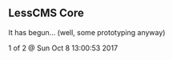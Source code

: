 LessCMS Core
------------

It has begun... (well, some prototyping anyway)

1 of 2 @ Sun Oct  8 13:00:53 2017
